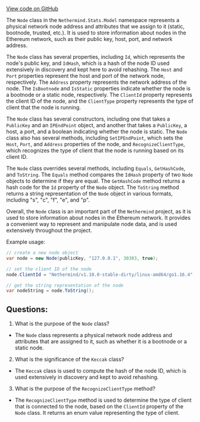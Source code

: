 [View code on GitHub](https://github.com/nethermindeth/nethermind/Nethermind.Network.Stats/Model/Node.cs)

The `Node` class in the `Nethermind.Stats.Model` namespace represents a physical network node address and attributes that we assign to it (static, bootnode, trusted, etc.). It is used to store information about nodes in the Ethereum network, such as their public key, host, port, and network address. 

The `Node` class has several properties, including `Id`, which represents the node's public key, and `IdHash`, which is a hash of the node ID used extensively in discovery and kept here to avoid rehashing. The `Host` and `Port` properties represent the host and port of the network node, respectively. The `Address` property represents the network address of the node. The `IsBootnode` and `IsStatic` properties indicate whether the node is a bootnode or a static node, respectively. The `ClientId` property represents the client ID of the node, and the `ClientType` property represents the type of client that the node is running. 

The `Node` class has several constructors, including one that takes a `PublicKey` and an `IPEndPoint` object, and another that takes a `PublicKey`, a host, a port, and a boolean indicating whether the node is static. The `Node` class also has several methods, including `SetIPEndPoint`, which sets the `Host`, `Port`, and `Address` properties of the node, and `RecognizeClientType`, which recognizes the type of client that the node is running based on its client ID. 

The `Node` class overrides several methods, including `Equals`, `GetHashCode`, and `ToString`. The `Equals` method compares the `IdHash` property of two `Node` objects to determine if they are equal. The `GetHashCode` method returns a hash code for the `Id` property of the `Node` object. The `ToString` method returns a string representation of the `Node` object in various formats, including "s", "c", "f", "e", and "p". 

Overall, the `Node` class is an important part of the `Nethermind` project, as it is used to store information about nodes in the Ethereum network. It provides a convenient way to represent and manipulate node data, and is used extensively throughout the project. 

Example usage:

```csharp
// create a new node object
var node = new Node(publicKey, "127.0.0.1", 30303, true);

// set the client ID of the node
node.ClientId = "Nethermind/v1.10.0-stable-dirty/linux-amd64/go1.16.4";

// get the string representation of the node
var nodeString = node.ToString();
```
## Questions: 
 1. What is the purpose of the `Node` class?
- The `Node` class represents a physical network node address and attributes that are assigned to it, such as whether it is a bootnode or a static node.

2. What is the significance of the `Keccak` class?
- The `Keccak` class is used to compute the hash of the node ID, which is used extensively in discovery and kept to avoid rehashing.

3. What is the purpose of the `RecognizeClientType` method?
- The `RecognizeClientType` method is used to determine the type of client that is connected to the node, based on the `ClientId` property of the `Node` class. It returns an enum value representing the type of client.